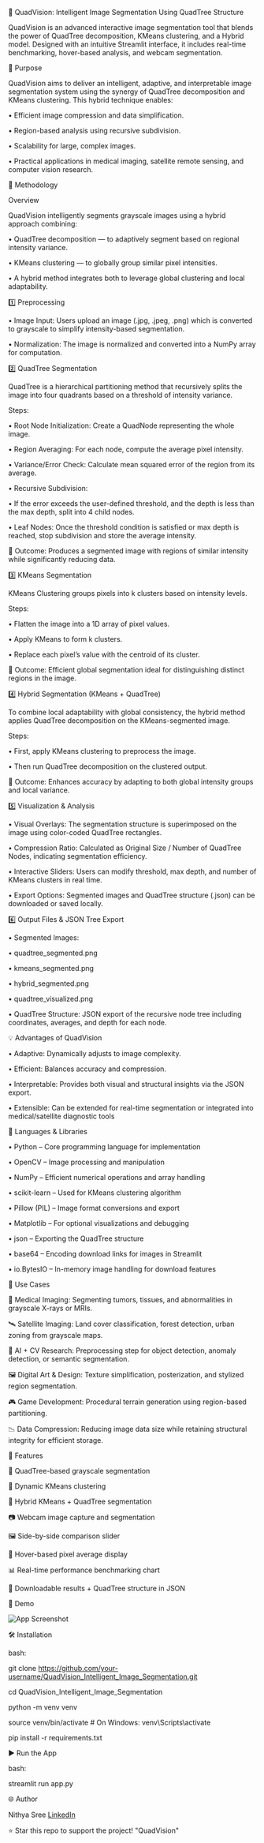 🧠 QuadVision: Intelligent Image Segmentation Using QuadTree Structure


QuadVision is an advanced interactive image segmentation tool that blends the power of QuadTree decomposition, KMeans clustering, and a Hybrid model. Designed with an intuitive Streamlit interface, it includes real-time benchmarking, hover-based analysis, and webcam segmentation.

🎯 Purpose

QuadVision aims to deliver an intelligent, adaptive, and interpretable image segmentation system using the synergy of QuadTree decomposition and KMeans clustering. This hybrid technique enables:

•	Efficient image compression and data simplification.

•	Region-based analysis using recursive subdivision.

•	Scalability for large, complex images.

•	Practical applications in medical imaging, satellite remote sensing, and computer vision research.


🧪 Methodology

Overview

QuadVision intelligently segments grayscale images using a hybrid approach combining:

•	QuadTree decomposition — to adaptively segment based on regional intensity variance.

•	KMeans clustering — to globally group similar pixel intensities.

•	A hybrid method integrates both to leverage global clustering and local adaptability.


1️⃣ Preprocessing

•	Image Input: Users upload an image (.jpg, .jpeg, .png) which is converted to grayscale to   simplify intensity-based segmentation.

•	Normalization: The image is normalized and converted into a NumPy array for computation.


2️⃣ QuadTree Segmentation

QuadTree is a hierarchical partitioning method that recursively splits the image into four quadrants based on a threshold of intensity variance.

Steps:

•	Root Node Initialization: Create a QuadNode representing the whole image.

•	Region Averaging: For each node, compute the average pixel intensity.

•	Variance/Error Check: Calculate mean squared error of the region from its average.

•	Recursive Subdivision:

•	If the error exceeds the user-defined threshold, and the depth is less than the max depth, split into 4 child nodes.

•	Leaf Nodes: Once the threshold condition is satisfied or max depth is reached, stop subdivision and store the average intensity.

🔎 Outcome: Produces a segmented image with regions of similar intensity while significantly reducing data.

3️⃣ KMeans Segmentation

KMeans Clustering groups pixels into k clusters based on intensity levels.

Steps:

•	Flatten the image into a 1D array of pixel values.


•	Apply KMeans to form k clusters.

•	Replace each pixel’s value with the centroid of its cluster.

🎨 Outcome: Efficient global segmentation ideal for distinguishing distinct regions in the image.

4️⃣ Hybrid Segmentation (KMeans + QuadTree)


To combine local adaptability with global consistency, the hybrid method applies QuadTree decomposition on the KMeans-segmented image.

Steps:

•	First, apply KMeans clustering to preprocess the image.

•	Then run QuadTree decomposition on the clustered output.

🔀 Outcome: Enhances accuracy by adapting to both global intensity groups and local variance.

5️⃣ Visualization & Analysis

•	Visual Overlays: The segmentation structure is superimposed on the image using color-coded QuadTree rectangles.

•	Compression Ratio: Calculated as Original Size / Number of QuadTree Nodes, indicating segmentation efficiency.

•	Interactive Sliders: Users can modify threshold, max depth, and number of KMeans clusters in real time.

•	Export Options: Segmented images and QuadTree structure (.json) can be downloaded or saved locally.


6️⃣ Output Files & JSON Tree Export

•	Segmented Images:

•	quadtree_segmented.png

•	kmeans_segmented.png

•	hybrid_segmented.png

•	quadtree_visualized.png

•	QuadTree Structure: JSON export of the recursive node tree including coordinates, averages, and depth for each node.


💡 Advantages of QuadVision

•	Adaptive: Dynamically adjusts to image complexity.

•	Efficient: Balances accuracy and compression.

•	Interpretable: Provides both visual and structural insights via the JSON export.

•	Extensible: Can be extended for real-time segmentation or integrated into medical/satellite diagnostic tools

🧠 Languages & Libraries


•	Python – Core programming language for implementation

•	OpenCV – Image processing and manipulation

•	NumPy – Efficient numerical operations and array handling

•	scikit-learn – Used for KMeans clustering algorithm

•	Pillow (PIL) – Image format conversions and export

•	Matplotlib – For optional visualizations and debugging

•	json – Exporting the QuadTree structure

•	base64 – Encoding download links for images in Streamlit

•	io.BytesIO – In-memory image handling for download features


💼 Use Cases


 
   🏥 Medical Imaging:	Segmenting tumors, tissues, and abnormalities in grayscale X-rays or MRIs.
 
   🛰️ Satellite Imaging:	Land cover classification, forest detection, urban zoning from grayscale maps.
 
   🧠 AI + CV Research:	Preprocessing step for object detection, anomaly detection, or semantic segmentation.
 
   🖼️ Digital Art & Design:	Texture simplification, posterization, and stylized region segmentation.
 
   🎮 Game Development:	Procedural terrain generation using region-based partitioning.
  
   📉 Data Compression:	Reducing image data size while retaining structural integrity for efficient storage.

🚀 Features



   🧩 QuadTree-based grayscale segmentation
  
   🎨 Dynamic KMeans clustering
 
   🔀 Hybrid KMeans + QuadTree segmentation
 
   📷 Webcam image capture and segmentation
 
   🖼️ Side-by-side comparison slider
 
   🧮 Hover-based pixel average display
 
   📊 Real-time performance benchmarking chart
 
   📁 Downloadable results + QuadTree structure in JSON

   📸 Demo

![App Screenshot](assets/demo_screenshot.png)

🛠️ Installation

bash:

 git clone https://github.com/your-username/QuadVision_Intelligent_Image_Segmentation.git
 
 cd QuadVision_Intelligent_Image_Segmentation
 
 python -m venv venv
 
 source venv/bin/activate  # On Windows: venv\Scripts\activate
 
 pip install -r requirements.txt


▶️ Run the App

bash:

streamlit run app.py


🌐 Author

Nithya Sree 
[LinkedIn](https://www.linkedin.com/in/nithya-sree-r-s-621a4b255/) 


⭐ Star this repo to support the project!
"QuadVision" 
